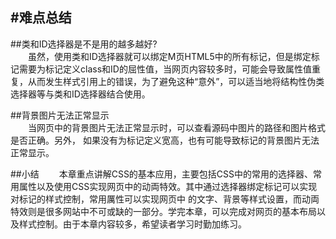 #难点总结
---
##类和ID选择器是不是用的越多越好?  
&emsp;&emsp;虽然，使用类和ID选择器就可以绑定M页HTML5中的所有标记，但是绑定标记需要为标记定义class和ID的屈性值，当网页内容较多时，可能会导致属性值重复，从而发生样式引用上的错误，为了避免这种“意外”，可以适当地将结构性伪类选择器等与类和ID选择器结合使用。  

##背景图片无法正常显示  
&emsp;&emsp;当网页中的背景图片无法正常显示时，可以查看源码中图片的路径和图片格式是否正确。另外， 如果没有为标记定义宽高，也有可能导致标记的背景图片无法正常显示。  

##小结
&emsp;&emsp;本章重点讲解CSS的基本应用，主要包括CSS中的常用的选择器、常用属性以及使用CSS实现网页中的动両特效。其中通过选择器绑定标记可以实现对标记的样式控制，常用厲性可以实现网页中 的文字、背景等样式设置，而动両特效则是很多网站中不可或缺的一部分。学完本章，可以完成对网页的基本布局以及样式控制。由于本章内容较多，希望读者学习时勤加练习。  